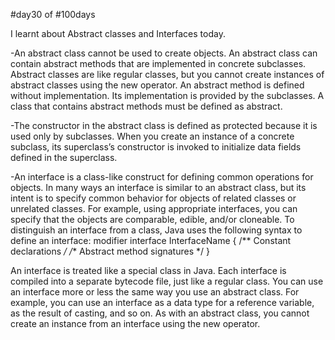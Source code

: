 #day30 of #100days

I learnt about Abstract classes and Interfaces today.

-An abstract class cannot be used to create objects. An abstract class can contain abstract methods that are implemented in concrete subclasses. Abstract classes are like regular classes, but you cannot create instances of abstract classes using the new operator. An abstract method is defined without implementation. Its implementation is provided by the subclasses. A class that contains abstract methods must be defined as abstract.

-The constructor in the abstract class is defined as protected because it is used only by subclasses. When you create an instance of a concrete subclass, its superclass’s constructor is invoked to initialize data fields defined in the superclass.

-An interface is a class-like construct for defining common operations for objects. In many ways an interface is similar to an abstract class, but its intent is to specify common behavior for objects of related classes or unrelated classes. For example, using appropriate interfaces, you can specify that the objects are comparable, edible, and/or cloneable. To distinguish an interface from a class, Java uses the following syntax to define an interface:
modifier interface InterfaceName {
	/** Constant declarations */
	/** Abstract method signatures */
}

An interface is treated like a special class in Java. Each interface is compiled into a separate bytecode file, just like a regular class. You can use an interface more or less the same way you use an abstract class. For example, you can use an interface as a data type for a reference variable, as the result of casting, and so on. As with an abstract class, you cannot create an instance from an interface using the new operator.
